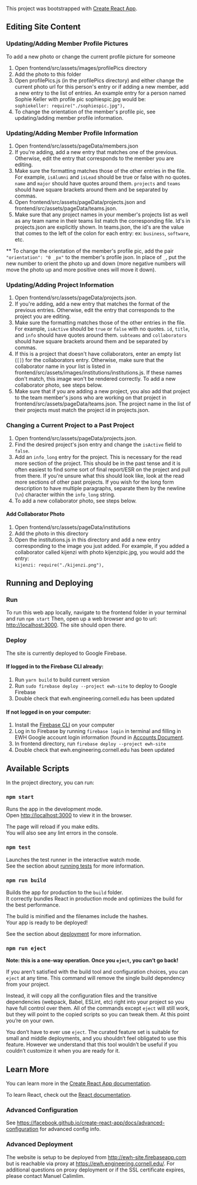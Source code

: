 This project was bootstrapped with [Create React App](https://github.com/facebook/create-react-app).

## Editing Site Content

### Updating/Adding Member Profile Pictures

To add a new photo or change the current profile picture for someone

1. Open frontend/src/assets/images/profilePics directory
2. Add the photo to this folder
3. Open profilePics.js (in the profilePics directory) and either change the current photo url for this person's entry or if adding a new member, add a new entry to the list of entries. An example entry for a person named Sophie Keller with profile pic sophiespic.jpg would be:  
`sophiekeller: require("./sophiespic.jpg"),`
4. To change the orientation of the member's profile pic, see updating/adding member profile information.

### Updating/Adding Member Profile Information

1. Open frontend/src/assets/pageData/members.json
2. If you're adding, add a new entry that matches one of the previous. Otherwise, edit the entry that corresponds to the member you are editing.
3. Make sure the formatting matches those of the other entries in the file. For example, `isAlumni` and `isLead` should be true or false with no quotes. `name` and `major` should have quotes around them. `projects` and `teams` should have square brackets around them and be separated by commas.
4. Open frontend/src/assets/pageData/projects.json and frontend/src/assets/pageData/teams.json.
5. Make sure that any project names in your member's projects list as well as any team name in their teams list match the corresponding file. Id's in projects.json are explicitly shown. In teams.json, the id's are the value that comes to the left of the colon for each entry: ex: `business`, `software`, etc.

\*\* To change the orientation of the member's profile pic, add the pair `"orientation": "0 _px"` to the member's profile json. In place of `_`, put the new number to orient the photo up and down (more negative numbers will move the photo up and more positive ones will move it down).

### Updating/Adding Project Information

1. Open frontend/src/assets/pageData/projects.json.
2. If you're adding, add a new entry that matches the format of the previous entries. Otherwise, edit the entry that corresponds to the project you are editing.
3. Make sure the formatting matches those of the other entries in the file. For example, `isActive` should be `true` or `false` with no quotes. `id`, `title`, and `info` should have quotes around them. `subteams` and `collaborators` should have square brackets around them and be separated by commas.
4. If this is a project that doesn't have collaborators, enter an empty list (`[]`) for the collaborators entry. Otherwise, make sure that the collaborator name in your list is listed in frontend/src/assets/images/institutions/institutions.js. If these names don't match, this image won't be rendered correctly. To add a new collaborator photo, see steps below.
5. Make sure that if you are adding a new project, you also add that project to the team member's jsons who are working on that project in frontend/src/assets/pageData/teams.json. The project name in the list of their projects must match the project id in projects.json.

### Changing a Current Project to a Past Project

1. Open frontend/src/assets/pageData/projects.json.
2. Find the desired project's json entry and change the `isActive` field to `false`.
3. Add an `info_long` entry for the project. This is necessary for the read more section of the project. This should be in the past tense and it is often easiest to find some sort of final report/ESR on the project and pull from there. If you're unsure what this should look like, look at the read more sections of other past projects. If you wish for the long form description to have multiple paragraphs, separate them by the newline (`\n`) character within the `info_long` string.
4. To add a new collaborator photo, see steps below.


#### Add Collaborator Photo

1. Open frontend/src/assets/pageData/institutions
2. Add the photo in this directory
3. Open the institutions.js in this directory and add a new entry corresponding to the image you just added. For example, if you added a collaborator called kijenzi with photo kijenzipic.jpg, you would add the entry:  
`kijenzi: require("./kijenzi.png"),`
   
## Running and Deploying

### Run
To run this web app locally, navigate to the frontend folder in your terminal and run
`npm start` 
Then, open up a web browser and go to url: [http://localhost:3000](http://localhost:3000). The site should open there. 

### Deploy

The site is currently deployed to Google Firebase. 

#### If logged in to the Firebase CLI already: 
1. Run `yarn build` to build current version
2. Run `sudo firebase deploy --project ewh-site` to deploy to Google Firebase
3. Double check that ewh.engineering.cornell.edu has been updated 

#### If not logged in on your computer:
1. Install the [Firebase CLI](https://firebase.google.com/docs/cli#install_the_firebase_cli) on your computer 
2. Log in to Firebase by running `firebase login` in terminal and filling in EWH Google account login information (found in [Accounts Document](https://docs.google.com/spreadsheets/d/1NJMM7ez66XNr1QrU-9lOYVqr33pNkcLb_YiSPztUlYk/edit#gid=0).
3. In frontend directory, run `firebase deploy --project ewh-site`
4. Double check that ewh.engineering.cornell.edu has been updated 


## Available Scripts

In the project directory, you can run:

### `npm start`

Runs the app in the development mode.<br />
Open [http://localhost:3000](http://localhost:3000) to view it in the browser.

The page will reload if you make edits.<br />
You will also see any lint errors in the console.

### `npm test`

Launches the test runner in the interactive watch mode.<br />
See the section about [running tests](https://facebook.github.io/create-react-app/docs/running-tests) for more information.

### `npm run build`

Builds the app for production to the `build` folder.<br />
It correctly bundles React in production mode and optimizes the build for the best performance.

The build is minified and the filenames include the hashes.<br />
Your app is ready to be deployed!

See the section about [deployment](https://facebook.github.io/create-react-app/docs/deployment) for more information.

### `npm run eject`

**Note: this is a one-way operation. Once you `eject`, you can’t go back!**

If you aren’t satisfied with the build tool and configuration choices, you can `eject` at any time. This command will remove the single build dependency from your project.

Instead, it will copy all the configuration files and the transitive dependencies (webpack, Babel, ESLint, etc) right into your project so you have full control over them. All of the commands except `eject` will still work, but they will point to the copied scripts so you can tweak them. At this point you’re on your own.

You don’t have to ever use `eject`. The curated feature set is suitable for small and middle deployments, and you shouldn’t feel obligated to use this feature. However we understand that this tool wouldn’t be useful if you couldn’t customize it when you are ready for it.

## Learn More

You can learn more in the [Create React App documentation](https://facebook.github.io/create-react-app/docs/getting-started).

To learn React, check out the [React documentation](https://reactjs.org/).

### Advanced Configuration

See https://facebook.github.io/create-react-app/docs/advanced-configuration for advanced config info.

### Advanced Deployment

The website is setup to be deployed from http://ewh-site.firebaseapp.com but is reachable via proxy at https://ewh.engineering.cornell.edu/. For additional questions on proxy deployment or if the SSL certificate expires, please contact Manuel Calimlim.

